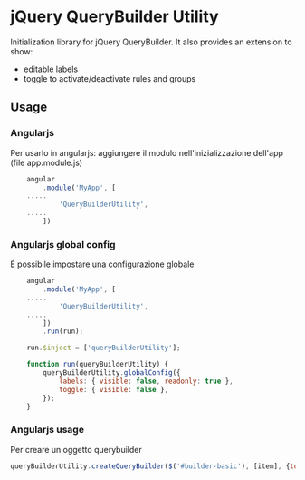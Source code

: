 # jQuery QueryBuilder Utility

Initialization library for jQuery QueryBuilder.
It also provides an extension to show:
   - editable labels
   - toggle to activate/deactivate rules and groups


## Usage

### Angularjs 
Per usarlo in angularjs:
   aggiungere il modulo nell'inizializzazione dell'app (file app.module.js)
   
```js
    angular
        .module('MyApp', [
    .....
            'QueryBuilderUtility',
    .....
        ])
```

### Angularjs global config
É possibile impostare una configurazione globale 

```js
    angular
        .module('MyApp', [
    .....
            'QueryBuilderUtility',
    .....
        ])
        .run(run);

    run.$inject = ['queryBuilderUtility'];

    function run(queryBuilderUtility) {
        queryBuilderUtility.globalConfig({
            labels: { visible: false, readonly: true },
            toggle: { visible: false },
        });
    }
```

### Angularjs usage
Per creare un oggetto querybuilder

```js
queryBuilderUtility.createQueryBuilder($('#builder-basic'), [item], {toggle:{visible:false}});
```

## 